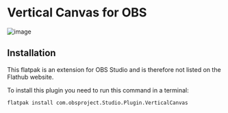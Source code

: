 Vertical Canvas for OBS
======================

![image](https://github.com/user-attachments/assets/a1cb37b0-4364-4ba0-8a59-1a44f8c1daaa)

Installation
-----------

This flatpak is an extension for OBS Studio and is therefore not listed on the Flathub website.

To install this plugin you need to run this command in a terminal:

```
flatpak install com.obsproject.Studio.Plugin.VerticalCanvas
```
